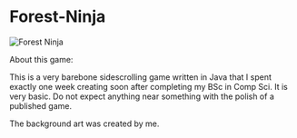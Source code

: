 # Forest-Ninja

![Forest Ninja](https://i.imgur.com/NhxmkuS.png)



About this game:


This is a very barebone sidescrolling game written in Java that I spent exactly one week creating soon after completing my BSc in Comp Sci. It is very basic. Do not expect anything near something with the polish of a published game.

The background art was created by me.
